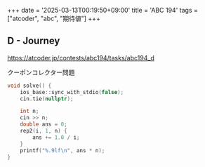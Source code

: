 +++
date = '2025-03-13T00:19:50+09:00'
title = 'ABC 194'
tags = ["atcoder", "abc", "期待値"]
+++

## D - Journey

<https://atcoder.jp/contests/abc194/tasks/abc194_d>

クーポンコレクター問題

```cpp
void solve() {
    ios_base::sync_with_stdio(false);
    cin.tie(nullptr);

    int n;
    cin >> n;
    double ans = 0;
    rep2(i, 1, n) {
        ans += 1.0 / i;
    }
    printf("%.9lf\n", ans * n);
}
```
